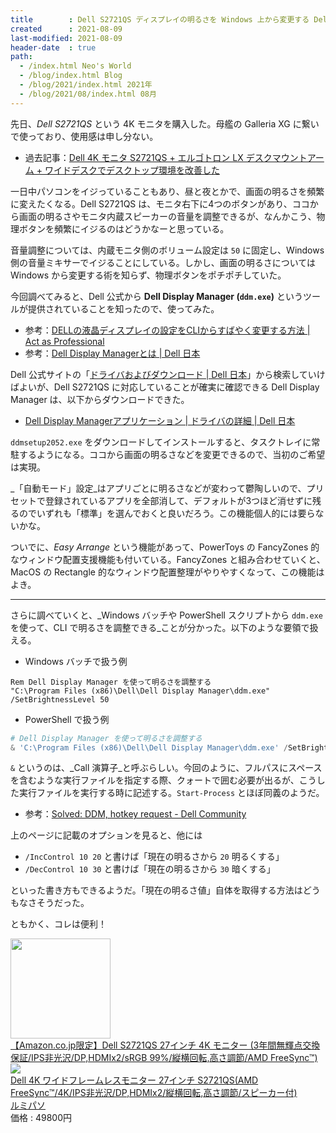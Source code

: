 ```yaml
---
title        : Dell S2721QS ディスプレイの明るさを Windows 上から変更する Dell Display Manager を使ってみる
created      : 2021-08-09
last-modified: 2021-08-09
header-date  : true
path:
  - /index.html Neo's World
  - /blog/index.html Blog
  - /blog/2021/index.html 2021年
  - /blog/2021/08/index.html 08月
---
```


先日、_Dell S2721QS_ という 4K モニタを購入した。母艦の Galleria XG に繋いで使っており、使用感は申し分ない。

- 過去記事：[Dell 4K モニタ S2721QS + エルゴトロン LX デスクマウントアーム + ワイドデスクでデスクトップ環境を改善した](/blog/2021/07/09-01.html)

一日中パソコンをイジっていることもあり、昼と夜とかで、画面の明るさを頻繁に変えたくなる。Dell S2721QS は、モニタ右下に4つのボタンがあり、ココから画面の明るさやモニタ内蔵スピーカーの音量を調整できるが、なんかこう、物理ボタンを頻繁にイジるのはどうかなーと思っている。

音量調整については、内蔵モニタ側のボリューム設定は `50` に固定し、Windows 側の音量ミキサーでイジることにしている。しかし、画面の明るさについては Windows から変更する術を知らず、物理ボタンをポチポチしていた。

今回調べてみると、Dell 公式から __Dell Display Manager (`ddm.exe`)__ というツールが提供されていることを知ったので、使ってみた。

- 参考：[DELLの液晶ディスプレイの設定をCLIからすばやく変更する方法 | Act as Professional](https://hiroki.jp/change-config-dell-monitor-by-shotcutkey)
- 参考：[Dell Display Managerとは | Dell 日本](https://www.dell.com/support/kbdoc/ja-jp/000060112/what-is-dell-display-manager)

Dell 公式サイトの「[ドライバおよびダウンロード | Dell 日本](https://www.dell.com/support/home/ja-jp?app=drivers)」から検索していけばよいが、Dell S2721QS に対応していることが確実に確認できる Dell Display Manager は、以下からダウンロードできた。

- [Dell Display Managerアプリケーション | ドライバの詳細 | Dell 日本](https://www.dell.com/support/home/ja-jp/drivers/driversdetails?driverid=6x02n&amp;oscode=wt64a&amp;productcode=dell-s2721qs-monitor)

`ddmsetup2052.exe` をダウンロードしてインストールすると、タスクトレイに常駐するようになる。ココから画面の明るさなどを変更できるので、当初のご希望は実現。

_「自動モード」設定_はアプリごとに明るさなどが変わって鬱陶しいので、プリセットで登録されているアプリを全部消して、デフォルトが3つほど消せずに残るのでいずれも「標準」を選んでおくと良いだろう。この機能個人的には要らないかな。

ついでに、_Easy Arrange_ という機能があって、PowerToys の FancyZones 的なウィンドウ配置支援機能も付いている。FancyZones と組み合わせていくと、MacOS の Rectangle 的なウィンドウ配置整理がやりやすくなって、この機能はよき。

---

さらに調べていくと、_Windows バッチや PowerShell スクリプトから `ddm.exe` を使って、CLI で明るさを調整できる_ことが分かった。以下のような要領で扱える。

- Windows バッチで扱う例

```batch
Rem Dell Display Manager を使って明るさを調整する
"C:\Program Files (x86)\Dell\Dell Display Manager\ddm.exe" /SetBrightnessLevel 50
```

- PowerShell で扱う例

```powershell
# Dell Display Manager を使って明るさを調整する
& 'C:\Program Files (x86)\Dell\Dell Display Manager\ddm.exe' /SetBrightnessLevel 50;
```

`&` というのは、_Call 演算子_と呼ぶらしい。今回のように、フルパスにスペースを含むような実行ファイルを指定する際、クォートで囲む必要が出るが、こうした実行ファイルを実行する時に記述する。`Start-Process` とほぼ同義のようだ。

- 参考：[Solved: DDM, hotkey request - Dell Community](https://www.dell.com/community/Monitors/DDM-hotkey-request/m-p/4541061)

上のページに記載のオプションを見ると、他には

- `/IncControl 10 20` と書けば「現在の明るさから `20` 明るくする」
- `/DecControl 10 30` と書けば「現在の明るさから `30` 暗くする」

といった書き方もできるようだ。「現在の明るさ値」自体を取得する方法はどうもなさそうだった。

ともかく、コレは便利！

<div class="ad-amazon">
  <div class="ad-amazon-image">
    <a href="https://www.amazon.co.jp/dp/B08HGNYMWZ?tag=neos21-22&amp;linkCode=osi&amp;th=1&amp;psc=1">
      <img src="https://m.media-amazon.com/images/I/51HtkPy7rCL._SL160_.jpg" width="160" height="160">
    </a>
  </div>
  <div class="ad-amazon-info">
    <div class="ad-amazon-title">
      <a href="https://www.amazon.co.jp/dp/B08HGNYMWZ?tag=neos21-22&amp;linkCode=osi&amp;th=1&amp;psc=1">【Amazon.co.jp限定】Dell S2721QS 27インチ 4K モニター (3年間無輝点交換保証/IPS非光沢/DP,HDMIx2/sRGB 99%/縦横回転,高さ調節/AMD FreeSync™)</a>
    </div>
  </div>
</div>

<div class="ad-rakuten">
  <div class="ad-rakuten-image">
    <a href="https://hb.afl.rakuten.co.jp/hgc/g00t2n52.waxycfb8.g00t2n52.waxyd965/?pc=https%3A%2F%2Fitem.rakuten.co.jp%2Flumi-paso%2Fs2721qs%2F&amp;m=http%3A%2F%2Fm.rakuten.co.jp%2Flumi-paso%2Fi%2F10003849%2F">
      <img src="https://thumbnail.image.rakuten.co.jp/@0_mall/lumi-paso/cabinet/notepc/imgrc0082869152.jpg?_ex=128x128">
    </a>
  </div>
  <div class="ad-rakuten-info">
    <div class="ad-rakuten-title">
      <a href="https://hb.afl.rakuten.co.jp/hgc/g00t2n52.waxycfb8.g00t2n52.waxyd965/?pc=https%3A%2F%2Fitem.rakuten.co.jp%2Flumi-paso%2Fs2721qs%2F&amp;m=http%3A%2F%2Fm.rakuten.co.jp%2Flumi-paso%2Fi%2F10003849%2F">Dell 4K ワイドフレームレスモニター 27インチ S2721QS(AMD FreeSync™/4K/IPS非光沢/DP,HDMIx2/縦横回転,高さ調節/スピーカー付)</a>
    </div>
    <div class="ad-rakuten-shop">
      <a href="https://hb.afl.rakuten.co.jp/hgc/g00t2n52.waxycfb8.g00t2n52.waxyd965/?pc=https%3A%2F%2Fwww.rakuten.co.jp%2Flumi-paso%2F&amp;m=http%3A%2F%2Fm.rakuten.co.jp%2Flumi-paso%2F">ルミパソ</a>
    </div>
    <div class="ad-rakuten-price">価格 : 49800円</div>
  </div>
</div>
